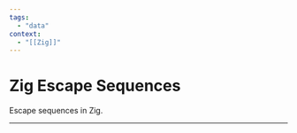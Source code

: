```yaml
---
tags:
  - "data"
context:
  - "[[Zig]]"
---
```


# Zig Escape Sequences

Escape sequences in Zig.

---

